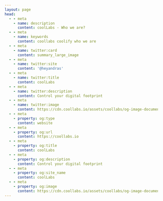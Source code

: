 ```yaml
---
layout: page
head:
  - - meta
    - name: description
      content: coolLabs - Who we are?
  - - meta
    - name: keywords
      content: coollabs coolify who we are
  - - meta
    - name: twitter:card
      content: summary_large_image
  - - meta
    - name: twitter:site
      content: '@heyandras'
  - - meta
    - name: twitter:title
      content: coolLabs
  - - meta
    - name: twitter:description
      content: Control your digital footprint
  - - meta
    - name: twitter:image
      content: https://cdn.coollabs.io/assets/coollabs/og-image-documentation.png
  - - meta
    - property: og:type
      content: website
  - - meta
    - property: og:url
      content: https://coollabs.io
  - - meta
    - property: og:title
      content: coolLabs
  - - meta
    - property: og:description
      content: Control your digital footprint
  - - meta
    - property: og:site_name
      content: coolLabs
  - - meta
    - property: og:image
      content: https://cdn.coollabs.io/assets/coollabs/og-image-documentation.png
---
```

<script setup>
import {
  VPTeamPage,
  VPTeamPageTitle,
  VPTeamMembers
} from 'vitepress/theme'

const members = [
  {
    avatar: 'https://www.github.com/andrasbacsai.png',
    name: 'Andras Bacsai',
    title: 'Indie Hacker',
    links: [
      { icon: 'github', link: 'https://github.com/andrasbacsai' },
      { icon: 'twitter', link: 'https://twitter.com/andrasbacsai' }
    ]
  },
]
</script>

<VPTeamPage>
  <VPTeamPageTitle>
    <template #title>
      Who we are?
    </template>
    <template #lead>
      The development of Coolify is guided by the following members and our awesome community over Twitter/Discord/Github.
    </template>
  </VPTeamPageTitle>
  <VPTeamMembers
    :members="members"
  />
</VPTeamPage>
